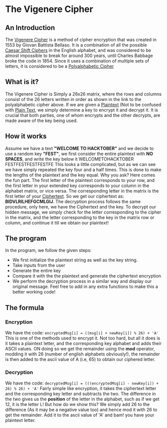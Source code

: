 # The Vigenere Cipher

## An Introduction
The [Vigenere Cipher](https://en.wikipedia.org/wiki/Vigen%C3%A8re_cipher) is a method of cipher encryption that was created in 1553 by Giovan Battista Bellaso. It is a combination of all the possible [Caesar Shift Ciphers](https://en.wikipedia.org/wiki/Caesar_cipher) in the English alphabet, and was considered to be almost impossible to break for around 300 years, until Charles Babbage broke the code in 1854. Since it uses a combination of multiple sets of letters, it is considered to be a [Polyalphabetic Cipher](https://en.wikipedia.org/wiki/Polyalphabetic_cipher)

## What is it?
The Vigenere Cipher is Simply a 26x26 matrix, where the rows and columns consist of the 26 letters written in order as shown in the link to the polyalphabetic cipher above. If we are given a [Plaintext](https://en.wikipedia.org/wiki/Plaintext) (Not to be confused with [Plain Text](https://en.wikipedia.org/wiki/Plain_text), we simply determine a key to encrypt it and decrypt it. It is crucial that both parties, one of whom encrypts and the other decrypts, are made aware of the key being used. 

## How it works
Assume we have a text **"WELCOME TO HACKTOBER"** and we decide to use a random key **"FEST"**, we first consider the entire plaintext with **NO SPACES**, and write the key below it
                                                                WELCOMETOHACKTOBER
                                                                FESTFESTFESTFESTFE
This looks a little complicated, but as we can see we have simply repeated the key four and a half times. This is done to make the lengths of the plaintext and the key equal. Why you ask? Here comes the fun part.
The first letter of the plaintext corresponds to your row, and the first letter in your extended key corresponds to your column in the alphabet matrix, or vice versa. The corresponding letter in the matrix is the first letter of your [Ciphertext](https://en.wikipedia.org/wiki/Ciphertext). So we get our ciphertext as: **BIDVLRILHEFGCMLGIJ**. 
The decryption process follows the same procedure, only here, we have the Ciphertext and the key. To decrypt our hidden message, we simply check for the letter corresponding to the cipher in the matrix, and the letter corresponding to the key in the matrix row or column, and continue it till we obtain our plaintext!

## The program
In the program, we follow the given steps: 
* We first initialize the plaintext string as well as the key string. 
* Take inputs from the user 
* Generate the entire key 
* Compare it with the the plaintext and generate the ciphertext encryption
* We perform the decryption process in a similar way and display our original message.
Feel free to add in any extra functions to make this a better working code!

## The formula
### Encryption
We have the code: `encryptedMsg[i] = ((msg[i] + newKey[i]) % 26) + 'A'`
This is one of the methods used to encrypt it. Not too hard, but all it does is it takes a plaintext letter, and the corresponding key alphabet and adds their ASCII values. ON doing so we get the remainder using the **mod** operator, modding it with 26 (number of english alphabets obviously!), the remainder is then added to the ascii value of A (i.e, 65) to obtain our ciphered letter.

### Decryption
We have the code: `decryptedMsg[i] = (((encryptedMsg[i] - newKey[i]) + 26) % 26) + 'A'`
Fairly simple like encryption, it takes the ciphertext letter and the corresponding key letter and subtracts the two. The difference in the two gives us the **position** of the letter in the alphabet, such as if we get 12, it is the letter L! But how do we show this? We simply add 26 to the difference (As it may be a negative value too) and hence mod it with 26 to get the remainder. Add it to the ascii value of 'A' and bam! you have your plaintext letter. 
